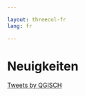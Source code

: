 ```yaml
---

layout: threecol-fr
lang: fr

---
```


# Neuigkeiten

<a class="twitter-timeline" href="https://twitter.com/QGISCH?ref_src=twsrc%5Etfw">Tweets by QGISCH</a> <script async src="https://platform.twitter.com/widgets.js" charset="utf-8"></script> 
